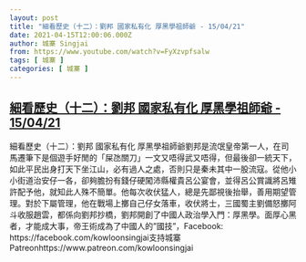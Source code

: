 ```yaml
---
layout: post
title: "細看歷史（十二）：劉邦 國家私有化 厚黑學祖師爺 - 15/04/21"
date: 2021-04-15T12:00:06.000Z
author: 城寨 Singjai
from: https://www.youtube.com/watch?v=FyXzvpfsalw
tags: [ 城寨 ]
categories: [ 城寨 ]
---
```

<!--1618488006000-->
[細看歷史（十二）：劉邦 國家私有化 厚黑學祖師爺 - 15/04/21](https://www.youtube.com/watch?v=FyXzvpfsalw)
------

<div>
細看歷史（十二）：劉邦 國家私有化 厚黑學祖師爺劉邦是流氓皇帝第一人，在司馬遷筆下是個遊手好閒的「屎氹關刀」一文又唔得武又唔得，但最後卻一統天下，如此平民出身打天下坐江山，必有過人之處，否則只是秦未其中一股流寇。從他小小街道治安仔一各，卻夠膽扮有錢仔硬闖沛縣權貴呂公宴會，並得呂公賞識將呂雉許配予他，就知此人殊不簡單。他每次收伏猛人，總是先鄙視後抬舉，善用期望管理。對於下屬管理，他在戰場上擲自己仔女落車，收伏將士，三國蜀主劉備怒擲阿斗收服趙雲，都係向劉邦抄橋，劉邦開創了中國人政治學入門：厚黑學。面厚心黑者，才能成大事，帝王術成為了中國人的”國技”，Facebook: https://facebook.com/kowloonsingjai支持城寨Patreonhttps://www.patreon.com/kowloonsingjai
</div>
